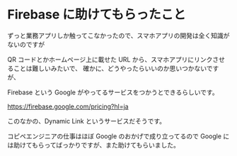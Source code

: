 # Firebase に助けてもらったこと

ずっと業務アプリしか触ってこなかったので、スマホアプリの開発は全く知識がないのですが

QR コードとかホームページ上に載せた URL から、スマホアプリにリンクさせることは難しいみたいで、
確かに、どうやったらいいのか思いつかないですが、

Firebase という Google がやってるサービスをつかうとできるらしいです。

https://firebase.google.com/pricing?hl=ja

このなかの、Dynamic Link というサービスだそうです。

コピペエンジニアの仕事はほぼ Google のおかげで成り立ってるので Google には助けてもらってばっかりですが、また助けてもらいました。
